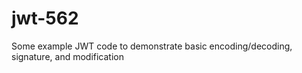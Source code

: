 # jwt-562
Some example JWT code to demonstrate basic encoding/decoding, signature, and modification
